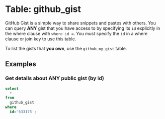 # Table: github_gist

GitHub Gist is a simple way to share snippets and pastes with others. You can query **ANY** gist that you have access to by specifying its `id` explicitly in the where clause with `where id =`. You must specify the `id` in a where clause or join key to use this table.  

To list the gists that **you own**, use the `github_my_gist` table.

## Examples

### Get details about ANY public gist (by id)

```sql
select
  *
from
  github_gist
where
  id='633175';
```
